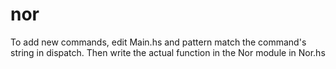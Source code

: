 nor
===

To add new commands, edit Main.hs and pattern match the command's string in
dispatch. Then write the actual function in the Nor module in Nor.hs

